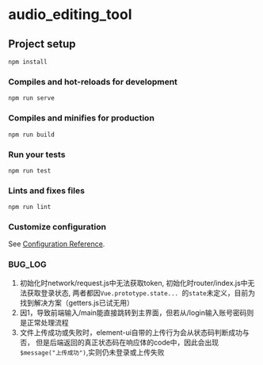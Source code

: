 # audio_editing_tool

## Project setup
```
npm install
```

### Compiles and hot-reloads for development
```
npm run serve
```

### Compiles and minifies for production
```
npm run build
```

### Run your tests
```
npm run test
```

### Lints and fixes files
```
npm run lint
```

### Customize configuration
See [Configuration Reference](https://cli.vuejs.org/config/).

### BUG_LOG
1. 初始化时network/request.js中无法获取token, 初始化时router/index.js中无法获取登录状态,
  两者都因`Vue.prototype.state... `的`state`未定义，目前为找到解决方案（getters.js已试无用）
2. 因1，导致前端输入/main能直接跳转到主界面，但若从/login输入账号密码则是正常处理流程
3. 文件上传成功或失败时，element-ui自带的上传行为会从状态码判断成功与否，
   但是后端返回的真正状态码在响应体的code中，因此会出现`$message("上传成功")`,实则仍未登录或上传失败
